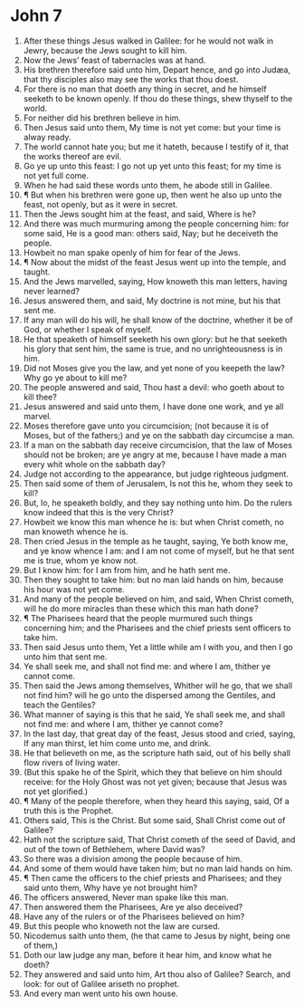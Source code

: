 ﻿# John 7
1. After these things Jesus walked in Galilee: for he would not walk in Jewry, because the Jews sought to kill him. 
2. Now the Jews’ feast of tabernacles was at hand. 
3. His brethren therefore said unto him, Depart hence, and go into Judæa, that thy disciples also may see the works that thou doest. 
4. For there is no man that doeth any thing in secret, and he himself seeketh to be known openly. If thou do these things, shew thyself to the world. 
5. For neither did his brethren believe in him. 
6. Then Jesus said unto them, My time is not yet come: but your time is alway ready. 
7. The world cannot hate you; but me it hateth, because I testify of it, that the works thereof are evil. 
8. Go ye up unto this feast: I go not up yet unto this feast; for my time is not yet full come. 
9. When he had said these words unto them, he abode still in Galilee. 
10. ¶ But when his brethren were gone up, then went he also up unto the feast, not openly, but as it were in secret. 
11. Then the Jews sought him at the feast, and said, Where is he? 
12. And there was much murmuring among the people concerning him: for some said, He is a good man: others said, Nay; but he deceiveth the people. 
13. Howbeit no man spake openly of him for fear of the Jews. 
14. ¶ Now about the midst of the feast Jesus went up into the temple, and taught. 
15. And the Jews marvelled, saying, How knoweth this man letters, having never learned? 
16. Jesus answered them, and said, My doctrine is not mine, but his that sent me. 
17. If any man will do his will, he shall know of the doctrine, whether it be of God, or whether I speak of myself. 
18. He that speaketh of himself seeketh his own glory: but he that seeketh his glory that sent him, the same is true, and no unrighteousness is in him. 
19. Did not Moses give you the law, and yet none of you keepeth the law? Why go ye about to kill me? 
20. The people answered and said, Thou hast a devil: who goeth about to kill thee? 
21. Jesus answered and said unto them, I have done one work, and ye all marvel. 
22. Moses therefore gave unto you circumcision; (not because it is of Moses, but of the fathers;) and ye on the sabbath day circumcise a man. 
23. If a man on the sabbath day receive circumcision, that the law of Moses should not be broken; are ye angry at me, because I have made a man every whit whole on the sabbath day? 
24. Judge not according to the appearance, but judge righteous judgment. 
25. Then said some of them of Jerusalem, Is not this he, whom they seek to kill? 
26. But, lo, he speaketh boldly, and they say nothing unto him. Do the rulers know indeed that this is the very Christ? 
27. Howbeit we know this man whence he is: but when Christ cometh, no man knoweth whence he is. 
28. Then cried Jesus in the temple as he taught, saying, Ye both know me, and ye know whence I am: and I am not come of myself, but he that sent me is true, whom ye know not. 
29. But I know him: for I am from him, and he hath sent me. 
30. Then they sought to take him: but no man laid hands on him, because his hour was not yet come. 
31. And many of the people believed on him, and said, When Christ cometh, will he do more miracles than these which this man hath done? 
32. ¶ The Pharisees heard that the people murmured such things concerning him; and the Pharisees and the chief priests sent officers to take him. 
33. Then said Jesus unto them, Yet a little while am I with you, and then I go unto him that sent me. 
34. Ye shall seek me, and shall not find me: and where I am, thither ye cannot come. 
35. Then said the Jews among themselves, Whither will he go, that we shall not find him? will he go unto the dispersed among the Gentiles, and teach the Gentiles? 
36. What manner of saying is this that he said, Ye shall seek me, and shall not find me: and where I am, thither ye cannot come? 
37. In the last day, that great day of the feast, Jesus stood and cried, saying, If any man thirst, let him come unto me, and drink. 
38. He that believeth on me, as the scripture hath said, out of his belly shall flow rivers of living water. 
39. (But this spake he of the Spirit, which they that believe on him should receive: for the Holy Ghost was not yet given; because that Jesus was not yet glorified.) 
40. ¶ Many of the people therefore, when they heard this saying, said, Of a truth this is the Prophet. 
41. Others said, This is the Christ. But some said, Shall Christ come out of Galilee? 
42. Hath not the scripture said, That Christ cometh of the seed of David, and out of the town of Bethlehem, where David was? 
43. So there was a division among the people because of him. 
44. And some of them would have taken him; but no man laid hands on him. 
45. ¶ Then came the officers to the chief priests and Pharisees; and they said unto them, Why have ye not brought him? 
46. The officers answered, Never man spake like this man. 
47. Then answered them the Pharisees, Are ye also deceived? 
48. Have any of the rulers or of the Pharisees believed on him? 
49. But this people who knoweth not the law are cursed. 
50. Nicodemus saith unto them, (he that came to Jesus by night, being one of them,) 
51. Doth our law judge any man, before it hear him, and know what he doeth? 
52. They answered and said unto him, Art thou also of Galilee? Search, and look: for out of Galilee ariseth no prophet. 
53. And every man went unto his own house. 
